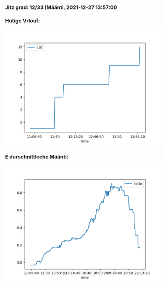 ### Jitz grad: 12/33 (Määnti, 2021-12-27 13:57:00

### Hütige Vrlouf:
![Graph](Today.png)

### E durschnittleche Määnti:
![Graph](Määnti.png)
